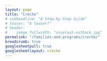 ```yaml
---
layout: page
title: "Creche"
# subheadline: "A Step-by-Step Guide"
# teaser: "A teaser?"
# header:
#    image_fullwidth: "unsplash-outback.jpg"
permalink: "/families-and-programs/creche/"
breadcrumb: true
googlesheetpull: true
googlesheetlayout: creche
---
```


<div class="google-sheet-layout"></div>
